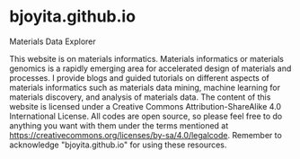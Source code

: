 # bjoyita.github.io
Materials Data Explorer


This website is on materials informatics. Materials informatics or materials genomics is a rapidly emerging area for accelerated design of materials and processes. I provide blogs and guided tutorials on different aspects of materials informatics such as materials data mining, machine learning for materials discovery, and analysis of materials data. The content of this website is licensed under a Creative Commons Attribution-ShareAlike 4.0 International License. All codes are open source, so please feel free to do anything you want with them under the terms mentioned at https://creativecommons.org/licenses/by-sa/4.0/legalcode. Remember to acknowledge "bjoyita.github.io" for using these resources.
